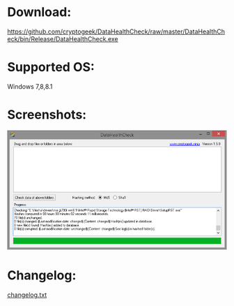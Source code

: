 # Download:
https://github.com/cryptogeek/DataHealthCheck/raw/master/DataHealthCheck/bin/Release/DataHealthCheck.exe
# Supported OS: 
Windows 7,8,8.1
# Screenshots:
![DataHealthCheck](https://raw.githubusercontent.com/cryptogeek/DataHealthCheck/master/screenshot.png)
# Changelog:
<a href="https://raw.githubusercontent.com/cryptogeek/DataHealthCheck/master/changelog.txt" target="_blank">changelog.txt</a>
